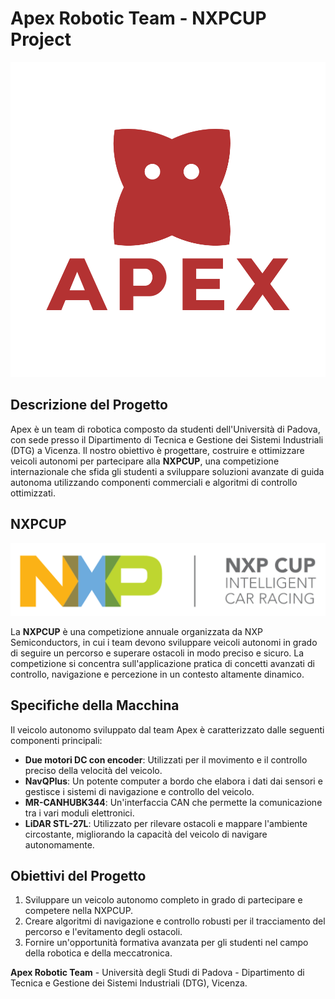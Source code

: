 # Apex Robotic Team - NXPCUP Project

![Apex Logo](./Images/APEX.png)

## Descrizione del Progetto

Apex è un team di robotica composto da studenti dell'Università di Padova, con sede presso il Dipartimento di Tecnica e Gestione dei Sistemi Industriali (DTG) a Vicenza. Il nostro obiettivo è progettare, costruire e ottimizzare veicoli autonomi per partecipare alla **NXPCUP**, una competizione internazionale che sfida gli studenti a sviluppare soluzioni avanzate di guida autonoma utilizzando componenti commerciali e algoritmi di controllo ottimizzati.

## NXPCUP

![Apex Logo](./Images/NXPCUP.png)

La **NXPCUP** è una competizione annuale organizzata da NXP Semiconductors, in cui i team devono sviluppare veicoli autonomi in grado di seguire un percorso e superare ostacoli in modo preciso e sicuro. La competizione si concentra sull'applicazione pratica di concetti avanzati di controllo, navigazione e percezione in un contesto altamente dinamico.

## Specifiche della Macchina

Il veicolo autonomo sviluppato dal team Apex è caratterizzato dalle seguenti componenti principali:

- **Due motori DC con encoder**: Utilizzati per il movimento e il controllo preciso della velocità del veicolo.
- **NavQPlus**: Un potente computer a bordo che elabora i dati dai sensori e gestisce i sistemi di navigazione e controllo del veicolo.
- **MR-CANHUBK344**: Un'interfaccia CAN che permette la comunicazione tra i vari moduli elettronici.
- **LiDAR STL-27L**: Utilizzato per rilevare ostacoli e mappare l'ambiente circostante, migliorando la capacità del veicolo di navigare autonomamente.

## Obiettivi del Progetto

1. Sviluppare un veicolo autonomo completo in grado di partecipare e competere nella NXPCUP.
2. Creare algoritmi di navigazione e controllo robusti per il tracciamento del percorso e l'evitamento degli ostacoli.
3. Fornire un'opportunità formativa avanzata per gli studenti nel campo della robotica e della meccatronica.


**Apex Robotic Team** - Università degli Studi di Padova - Dipartimento di Tecnica e Gestione dei Sistemi Industriali (DTG), Vicenza.
